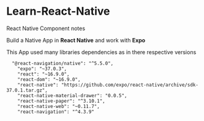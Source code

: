 # Learn-React-Native
React Native Component notes

Build a Native App in **React Native** and work with **Expo**

This App used many libraries dependencies as in there respective versions
```react
  "@react-navigation/native": "^5.5.0",
    "expo": "~37.0.3",
    "react": "~16.9.0",
    "react-dom": "~16.9.0",
    "react-native": "https://github.com/expo/react-native/archive/sdk-37.0.1.tar.gz",
    "react-native-material-drawer": "0.0.5",
    "react-native-paper": "^3.10.1",
    "react-native-web": "~0.11.7",
    "react-navigation": "^4.3.9"
